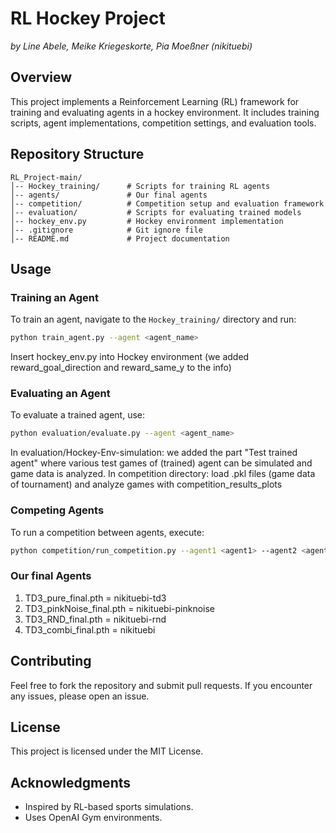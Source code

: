 # RL Hockey Project
_by Line Abele, Meike Kriegeskorte, Pia Moeßner (nikituebi)_

## Overview
This project implements a Reinforcement Learning (RL) framework for training and evaluating agents in a hockey environment. It includes training scripts, agent implementations, competition settings, and evaluation tools.

## Repository Structure

```
RL_Project-main/
│-- Hockey_training/      # Scripts for training RL agents
│-- agents/               # Our final agents
│-- competition/          # Competition setup and evaluation framework
│-- evaluation/           # Scripts for evaluating trained models
│-- hockey_env.py         # Hockey environment implementation
│-- .gitignore            # Git ignore file
│-- README.md             # Project documentation
```

## Usage
 
### Training an Agent
To train an agent, navigate to the `Hockey_training/` directory and run:
```sh
python train_agent.py --agent <agent_name>
```
Insert hockey_env.py into Hockey environment (we added reward_goal_direction and reward_same_y to the info)

### Evaluating an Agent
To evaluate a trained agent, use:
```sh
python evaluation/evaluate.py --agent <agent_name>
```
In evaluation/Hockey-Env-simulation: we added the part "Test trained agent" where various test games of (trained) agent can be simulated and game data is analyzed.
In competition directory: load .pkl files (game data of tournament) and analyze games with competition_results_plots

### Competing Agents
To run a competition between agents, execute:
```sh
python competition/run_competition.py --agent1 <agent1> --agent2 <agent2>
```

### Our final Agents
1. TD3_pure_final.pth = nikituebi-td3
2. TD3_pinkNoise_final.pth = nikituebi-pinknoise
3. TD3_RND_final.pth = nikituebi-rnd
4. TD3_combi_final.pth = nikituebi

## Contributing
Feel free to fork the repository and submit pull requests. If you encounter any issues, please open an issue.

## License
This project is licensed under the MIT License.

## Acknowledgments
- Inspired by RL-based sports simulations.
- Uses OpenAI Gym environments.
